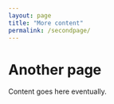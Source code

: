 ```yaml
---
layout: page
title: "More content"
permalink: /secondpage/
---
```



# Another page
Content goes here eventually.
